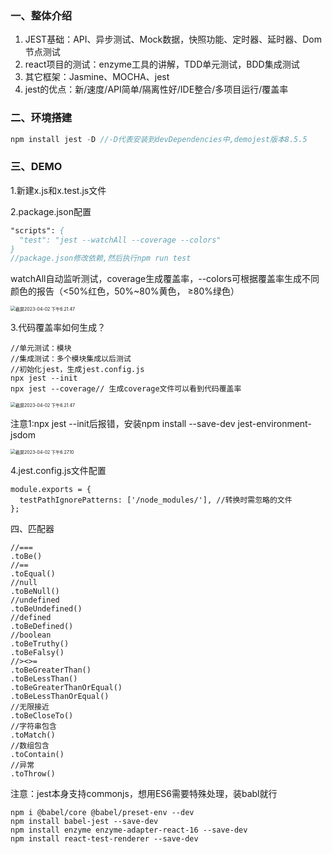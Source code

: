 ### 一、整体介绍

1. JEST基础：API、异步测试、Mock数据，快照功能、定时器、延时器、Dom节点测试
2. react项目的测试：enzyme工具的讲解，TDD单元测试，BDD集成测试
3. 其它框架：Jasmine、MOCHA、jest
4. jest的优点：新/速度/API简单/隔离性好/IDE整合/多项目运行/覆盖率

### 二、环境搭建

```javascript
npm install jest -D //-D代表安装到devDependencies中,demojest版本8.5.5
```

### 三、DEMO

1.新建x.js和x.test.js文件

2.package.json配置

```pascal
"scripts": {
  "test": "jest --watchAll --coverage --colors"
}
//package.json修改依赖,然后执行npm run test
```

watchAll自动监听测试，coverage生成覆盖率，--colors可根据覆盖率生成不同颜色的报告（<50%红色，50%~80%黄色， ≥80%绿色）

<img src="https://user-images.githubusercontent.com/31230553/229401307-c2918f3e-5fa7-4444-aa21-3690688f8497.png" alt="截屏2023-04-02 下午6.21.47" style="zoom:50%;"/>

3.代码覆盖率如何生成？

```
//单元测试：模块
//集成测试：多个模块集成以后测试
//初始化jest，生成jest.config.js
npx jest --init
npx jest --coverage// 生成coverage文件可以看到代码覆盖率
```

<img src="https://user-images.githubusercontent.com/31230553/229401355-faa67e2d-4ef5-4089-a977-f4aeb7b1f36c.png" alt="截屏2023-04-02 下午6.21.47" style="zoom:50%;" />

注意1:npx jest --init后报错，安装npm install --save-dev jest-environment-jsdom

<img src="https://user-images.githubusercontent.com/31230553/229401386-0b0c8209-11e5-4206-9ff2-3472efa664fc.png" alt="截屏2023-04-02 下午6.27.10" style="zoom:50%;" />

4.jest.config.js文件配置

```
module.exports = {
  testPathIgnorePatterns: ['/node_modules/'], //转换时需忽略的文件
};
```

四、匹配器

```
//===
.toBe()
//==
.toEqual()
//null
.toBeNull()
//undefined
.toBeUndefined()
//defined
.toBeDefined()
//boolean
.toBeTruthy()
.toBeFalsy()
//><>=
.toBeGreaterThan()
.toBeLessThan()
.toBeGreaterThanOrEqual()
.toBeLessThanOrEqual()
//无限接近
.toBeCloseTo()
//字符串包含
.toMatch()
//数组包含
.toContain()
//异常
.toThrow()
```

注意：jest本身支持commonjs，想用ES6需要特殊处理，装babl就行

```
npm i @babel/core @babel/preset-env --dev
npm install babel-jest --save-dev
npm install enzyme enzyme-adapter-react-16 --save-dev
npm install react-test-renderer --save-dev 
```

